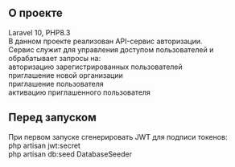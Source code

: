 ## О проекте

Laravel 10, PHP8.3
<br>В данном проекте реализован API-сервис авторизации.
<br>Сервис служит для управления доступом пользователей и обрабатывает запросы на:
<br>авторизацию зарегистрированных пользователей
<br>приглашение новой организации
<br>приглашение пользователя
<br>активацию приглашенного пользователя 


## Перед запуском

При первом запуске сгенерировать JWT для подписи токенов:
<br>php artisan jwt:secret
<br>php artisan db:seed DatabaseSeeder
